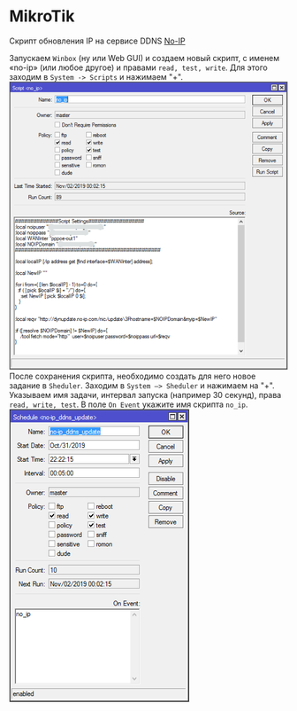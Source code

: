# MikroTik

Скрипт обновления IP на сервисе DDNS [No-IP](https://www.noip.com)

Запускаем `Winbox` (ну или Web GUI) и создаем новый скрипт, с именем «no-ip» (или любое другое) и правами `read, test, write`. Для этого заходим в `System -> Scripts` и нажимаем "+".  
![script](img/script.png)  
После сохранения скрипта, необходимо создать для него новое задание в `Sheduler`. Заходим в `System —> Sheduler` и нажимаем на "+".  
Указываем имя задачи, интервал запуска (например 30 секунд), права `read, write, test`. В поле `On Event` укажите имя скрипта `no_ip`.  
![schedule](img/schedule.png)  
